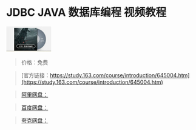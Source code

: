 # JDBC JAVA 数据库编程 视频教程

![img](../../../assets/study163/free/6608514583189613474.jpg)

> 价格：免费

> [官方链接：https://study.163.com/course/introduction/645004.htm](https://study.163.com/course/introduction/645004.htm)

> [阿里网盘：]()

> [百度网盘：]()

> [夸克网盘：]()
